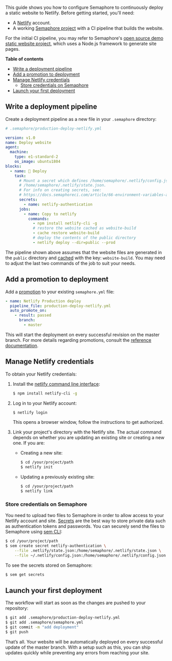This guide shows you how to configure Semaphore to continuously deploy a
static website to Netlify. Before getting started, you'll need:

  - A [Netlify](https://netlify.com) account.
  - A working
    [Semaphore project](https://docs.semaphoreci.com/article/63-your-first-project)
    with a CI pipeline that builds the website.

For the initial CI pipeline, you may refer to Semaphore's [open source demo
static website project][demo-project], which uses a Node.js framework to
generate site pages.

**Table of contents**

- [Write a deployment pipeline](#write-a-deployment-pipeline)
- [Add a promotion to deployment](#add-a-promotion-to-deployment)
- [Manage Netlify credentials](#manage-netlify-credentials)
  - [Store credentials on Semaphore](#store-credentials-on-semaphore)
- [Launch your first deployment](#launch-your-first-deployment)

## Write a deployment pipeline

Create a deployment pipeline as a new file in your `.semaphore` directory:

``` yaml
# .semaphore/production-deploy-netlify.yml

version: v1.0
name: Deploy website
agent:
  machine:
    type: e1-standard-2
    os_image: ubuntu1804
blocks:
  - name: 🏁 Deploy
    task:
      # Mount a secret which defines /home/semaphore/.netlify/config.json and
      # /home/semaphore/.netlify/state.json.
      # For info on creating secrets, see:
      # https://docs.semaphoreci.com/article/66-environment-variables-and-secrets
      secrets:
        - name: netlify-authentication
      jobs:
        - name: Copy to netlify
          commands:
            - npm install netlify-cli -g
            # restore the website cached as website-build
            - cache restore website-build
            # deploy the contents of the public directory
            - netlify deploy --dir=public --prod
```

The pipeline shown above assumes that the website files are generated in
the `public` directory and
[cached](https://docs.semaphoreci.com/article/54-toolbox-reference#cache)
with the key: `website-build`. You may need to adjust the last two
commands of the job to suit your needs.

## Add a promotion to deployment

Add a
[promotion](https://docs.semaphoreci.com/article/67-deploying-with-promotions)
to your existing `semaphore.yml` file:

``` yaml
- name: Netlify Production deploy
  pipeline_file: production-deploy-netlify.yml
  auto_promote_on:
    - result: passed
      branch:
        - master
```

This will start the deployment on every successful revision on the
master branch. For more details regarding promotions, consult the
[reference
documentation](https://docs.semaphoreci.com/article/50-pipeline-yaml#promotions).

## Manage Netlify credentials

To obtain your Netlify credentials:

1.  Install the [netlify command line
    interface](https://www.netlify.com/docs/cli/):
    
    ``` bash
    $ npm install netlify-cli -g
    ```

2.  Log in to your Netlify account:
    
    ``` bash
    $ netlify login
    ```
    
    This opens a browser window, follow the instructions to get
    authorized.

3.  Link your project's directory with the Netlify site. The actual
    command depends on whether you are updating an existing site or
    creating a new one. If you are:
    
      - Creating a new site:
        
        ``` bash
        $ cd /your/project/path
        $ netlify init
        ```
    
      - Updating a previously existing site:
        
        ``` bash
        $ cd /your/project/path
        $ netlify link
        ```

### Store credentials on Semaphore

You need to upload two files to Semaphore in order to allow access to
your Netlify account and site.
[Secrets](https://docs.semaphoreci.com/article/66-environment-variables-and-secrets)
are the best way to store private data such as authentication tokens and
passwords. You can securely send the files to Semaphore using [sem
CLI](https://docs.semaphoreci.com/article/53-sem-reference):

``` bash
$ cd /your/project/path
$ sem create secret netlify-authentication \
    --file .netlify/state.json:/home/semaphore/.netlify/state.json \
    --file ~/.netlify/config.json:/home/semaphore/.netlify/config.json
```

To see the secrets stored on Semaphore:

``` bash
$ sem get secrets
```

## Launch your first deployment

The workflow will start as soon as the changes are pushed to your
repository:

``` bash
$ git add .semaphore/production-deploy-netlify.yml
$ git add .semaphore/semaphore.yml
$ git commit -m "add deployment"
$ git push
```

That’s all. Your website will be automatically deployed on every
successful update of the master branch. With a setup such as this, you can
ship updates quickly while preventing any errors from reaching your site.

[demo-project]: https://github.com/semaphoreci-demos/semaphore-demo-static-website
